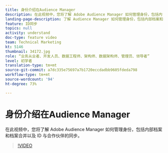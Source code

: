 ```yaml
---
title: 身份介绍在Audience Manager
description: 在此视频中，您将了解 Adobe Audience Manager 如何管理身份，包括内部档案和档案合并以及 ID 与合作伙伴的同步。
landing-page-description: 了解 Audience Manager 如何管理身份，包括内部档案和档案合并以及 ID 与合作伙伴的同步。
feature: ID同步
topics: null
activity: understand
doc-type: feature video
team: Technical Marketing
kt: 5146
thumbnail: 34172.jpg
role: “业务从业者、开发人员、数据工程师、架构师、数据架构师、管理员、领导者”
level: 初学者
translation-type: tm+mt
source-git-commit: a7dc335e75697a7b1720eccdadbb9605fdeda798
workflow-type: tm+mt
source-wordcount: '94'
ht-degree: 73%

---
```



# 身份介绍在Audience Manager

在此视频中，您将了解 Adobe Audience Manager 如何管理身份，包括内部档案和档案合并以及 ID 与合作伙伴的同步。

>[!VIDEO](https://video.tv.adobe.com/v/34172/?quality=12)
